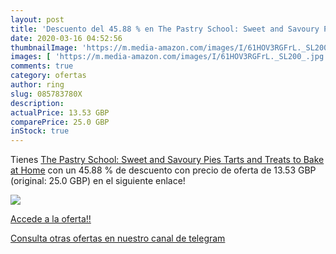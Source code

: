 ```yaml
---
layout: post
title: 'Descuento del 45.88 % en The Pastry School: Sweet and Savoury Pie'
date: 2020-03-16 04:52:56
thumbnailImage: 'https://m.media-amazon.com/images/I/61HOV3RGFrL._SL200_.jpg'
images: [ 'https://m.media-amazon.com/images/I/61HOV3RGFrL._SL200_.jpg' ]
comments: true
category: ofertas
author: ring
slug: 085783780X
description:
actualPrice: 13.53 GBP
comparePrice: 25.0 GBP
inStock: true
---
```


Tienes [The Pastry School: Sweet and Savoury Pies  Tarts and Treats to Bake at Home](https://www.amazon.com/dp/085783780X/?tag=redken08-20) con un 45.88 % de descuento con precio de oferta de 13.53 GBP (original: 25.0 GBP) en el siguiente enlace!

[![](https://m.media-amazon.com/images/I/61HOV3RGFrL._SL200_.jpg)](https://www.amazon.com/dp/085783780X/?tag=redken08-20)

[Accede a la oferta!!](https://www.amazon.com/dp/085783780X/?tag=redken08-20)

[Consulta otras ofertas en nuestro canal de telegram](https://t.me/s/ofertas25)
